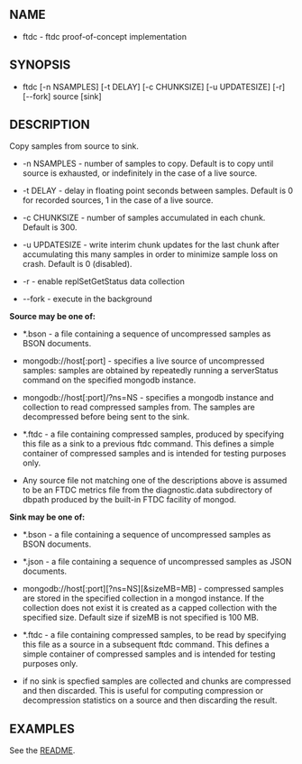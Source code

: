 ## NAME
* ftdc - ftdc proof-of-concept implementation

## SYNOPSIS

* ftdc [-n NSAMPLES] [-t DELAY] [-c CHUNKSIZE] [-u UPDATESIZE] [-r] [--fork] source [sink]

## DESCRIPTION

Copy samples from source to sink.

* -n NSAMPLES - number of samples to copy. Default is to copy until
  source is exhausted, or indefinitely in the case of a live source.

* -t DELAY - delay in floating point seconds between samples. Default
   is 0 for recorded sources, 1 in the case of a live source.

* -c CHUNKSIZE - number of samples accumulated in each chunk. Default
   is 300.

* -u UPDATESIZE - write interim chunk updates for the last chunk after
   accumulating this many samples in order to minimize sample loss on
   crash. Default is 0 (disabled).

* -r - enable replSetGetStatus data collection

* --fork - execute in the background


**Source may be one of:**

* *.bson - a file containing a sequence of uncompressed samples as
   BSON documents.

* mongodb://host[:port] - specifies a live source of uncompressed
  samples: samples are obtained by repeatedly running a serverStatus
  command on the specified mongodb instance.

* mongodb://host[:port]/?ns=NS - specifies a mongodb instance and
  collection to read compressed samples from. The samples are
  decompressed before being sent to the sink.

* *.ftdc - a file containing compressed samples, produced by
   specifying this file as a sink to a previous ftdc command. This
   defines a simple container of compressed samples and is intended
   for testing purposes only.

* Any source file not matching one of the descriptions above is
  assumed to be an FTDC metrics file from the diagnostic.data
  subdirectory of dbpath produced by the built-in FTDC facility of
  mongod.

**Sink may be one of:**

* *.bson - a file containing a sequence of uncompressed samples as
   BSON documents.

* *.json - a file containing a sequence of uncompressed samples as
   JSON documents.

* mongodb://host[:port][?ns=NS][&sizeMB=MB] - compressed samples are
  stored in the specified collection in a mongod instance. If the
  collection does not exist it is created as a capped collection with
  the specified size. Default size if sizeMB is not specified is 100
  MB.

* *.ftdc - a file containing compressed samples, to be read by
   specifying this file as a source in a subsequent ftdc command. This
   defines a simple container of compressed samples and is intended
   for testing purposes only.

* if no sink is specfied samples are collected and chunks are
  compressed and then discarded. This is useful for computing
  compression or decompression statistics on a source and then
  discarding the result.



## EXAMPLES

See the [README](README.md).
